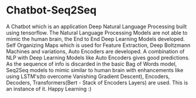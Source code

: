 # Chatbot-Seq2Seq
A Chatbot which is an application Deep Natural Language Processing built using tensorflow. The Natural Language Processing Models are not able to mimic the human brain, the End to End Deep Learning Models developed. Self Organizing Maps which is used for Feature Extraction, Deep Boltzmann Machines and variations, Auto Encoders are developed. A combination of NLP with Deep Learning Models like Auto Encoders gives good predictions. As the sequence of info is discarded in the basic Bag of Words model, Seq2Seq models to mimic similar to human brain with enhancements like using LSTM's(to overcome Vanishing Gradient Descent), Encoders, Decoders, Transformers(Bert - Stack of Encoders Layers) are used. This is an instance of it. Happy Learning :)
